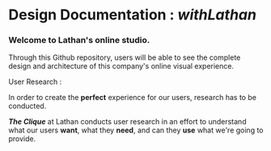 # Design Documentation : *withLathan*

### Welcome to Lathan's online studio.

Through this Github repository, users will be able to see the complete design and architecture of this company's online visual experience.

User Research :

In order to create the **perfect** experience for our users, research has to be conducted. 

_**The Clique**_ at Lathan conducts user research in an effort to understand what our users **want**, what they **need**, and can they **use** what we're going to provide.

